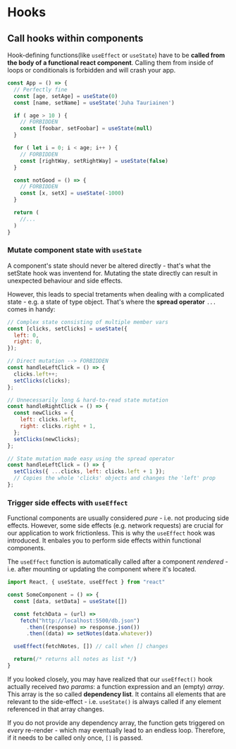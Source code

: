 # Hooks

## Call hooks within components

Hook-defining functions(like `useEffect` or `useState`) have to be **called from the body of a functional react component**. Calling them from inside of loops or conditionals is forbidden and will crash your app.

```jsx
const App = () => {
  // Perfectly fine
  const [age, setAge] = useState(0)
  const [name, setName] = useState('Juha Tauriainen')

  if ( age > 10 ) {
    // FORBIDDEN
    const [foobar, setFoobar] = useState(null)
  }

  for ( let i = 0; i < age; i++ ) {
    // FORBIDDEN
    const [rightWay, setRightWay] = useState(false)
  }

  const notGood = () => {
    // FORBIDDEN
    const [x, setX] = useState(-1000)
  }

  return (
    //...
  )
}
```

### Mutate component state with `useState`

A component's state should never be altered directly - that's what the setState hook was inventend for. Mutating the state directly can result in unexpected behaviour and side effects.

However, this leads to special tretaments when dealing with a complicated state - e.g. a state of type object. That's where the **spread operator** `...` comes in handy:

```jsx
// Complex state consisting of multiple member vars
const [clicks, setClicks] = useState({
  left: 0,
  right: 0,
});

// Direct mutation --> FORBIDDEN
const handleLeftClick = () => {
  clicks.left++;
  setClicks(clicks);
};

// Unnecessarily long & hard-to-read state mutation
const handleRightClick = () => {
  const newClicks = {
    left: clicks.left,
    right: clicks.right + 1,
  };
  setClicks(newClicks);
};

// State mutation made easy using the spread operator
const handleLeftClick = () => {
  setClicks({ ...clicks, left: clicks.left + 1 });
  // Copies the whole 'clicks' objects and changes the 'left' prop
};
```

### Trigger side effects with `useEffect`

Functional components are usually considered _pure_ - i.e. not producing side effects.
However, some side effects (e.g. network requests) are crucial for our application to work frictionless. This is why the `useEffect` hook was introduced. It enbales you to perform side effects within functional components.

The `useEffect` function is automatically called after a component _rendered_ - i.e. after mounting or updating the component where it's located.

```jsx
import React, { useState, useEffect } from "react"

const SomeComponent = () => {
  const [data, setData] = useState([])

  const fetchData = (url) =>
    fetch("http://localhost:5500/db.json")
      .then((response) => response.json())
      .then((data) => setNotes(data.whatever))

  useEffect(fetchNotes, []) // call when [] changes

  return(/* returns all notes as list */)
}
```

If you looked closely, you may have realized that our `useEffect()` hook actually received _two params_: a function expression and an (empty) _array_.
This array is the so called **dependency list**. It contains all elements that are relevant to the side-effect - i.e. `useState()` is always called if any element referenced in that array changes.

If you do not provide any dependency array, the function gets triggered on _every_ re-render - which may eventually lead to an endless loop.
Therefore, if it needs to be called only once, `[]` is passed.
